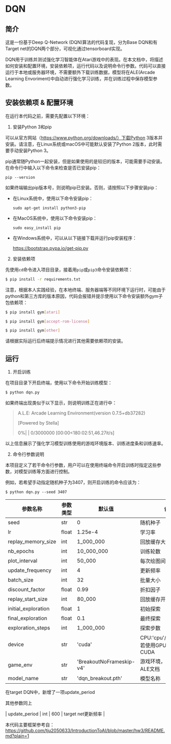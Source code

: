 # DQN
## 简介
这是一份基于Deep Q-Network (DQN)算法的代码复现，分为Base DQN和有Target net的DQN两个部分，可视化通过tensorboard实现。

DQN用于训练并测试强化学习智能体在Atari游戏中的表现。在本文档中，将描述如何安装和配置环境，安装依赖项，运行代码以及说明命令行参数。代码可以直接运行于本地或服务器环境，不需要额外下载训练数据，模型将在ALE(Arcade Learning Envoriment)中自动进行强化学习训练，并在训练过程中保存模型参数。

## 安装依赖项 & 配置环境

在运行本代码之前，需要先配置以下环境：


1. 安装Python 3和pip

   
可以从官方网站（https://www.python.org/downloads/）下载Python 3版本并安装。请注意，在Linux系统或macOS中可能默认安装了Python 2版本，此时需要手动安装Python 3。

pip通常随Python一起安装，但是如果使用的是较旧的版本，可能需要手动安装。在命令行中输入以下命令来检查是否已安装pip：

```
pip --version
```

如果终端输出pip版本号，则说明pip已安装。否则，请按照以下步骤安装pip：

- 在Linux系统中，使用以下命令安装pip：

  ```
  sudo apt-get install python3-pip
  ```

- 在MacOS系统中，使用以下命令安装pip：

  ```
  sudo easy_install pip
  ```

- 在Windows系统中，可以从以下链接下载并运行pip安装程序：

  https://bootstrap.pypa.io/get-pip.py

  

2. 安装依赖项

   

先使用`cd`命令进入项目目录，接着用`pip`或`pip3`命令安装依赖项：

```bash
$ pip install -r requirements.txt
```



注意，根据本人实践经验，在本地终端、服务器端等不同环境下运行时，可能由于python和第三方库的版本原因，代码会报错并提示使用以下命令安装额外gym子包依赖项：

```bash
$ pip install gym[atari]
```

```bash
$ pip install gym[accept-rom-license]
```

```bash
$ pip install gym[other]
```

请根据实际运行后终端提示情况进行其他需要依赖项的安装。

## 运行



1. 开启训练



在项目目录下开启终端，使用以下命令开始训练模型：

```bash
$ python dqn.py
```

如果终端出现类似于以下显示，则说明训练正在进行中：

>A.L.E: Arcade Learning Environment(version 0.7.5+db37282)
>
>[Powered by Stella]
>
>0%|                                                                                        | 0/3000000 [00:00<180:02:51,46.27it/s]

以上信息展示了强化学习模型训练使用的游戏环境版本、训练进度条和训练速率。



2. 命令行参数说明



本项目定义了若干命令行参数，用户可以在使用终端命令开启训练时指定这些参数，对模型训练等方面进行控制。

例如，若希望手动指定随机种子为3407，则开启训练的命令应该为：

```shell
$ python dqn.py --seed 3407
```


| 参数名称            | 参数类型 | 默认值                   | 备注                                        |
| ------------------- | -------- | ------------------------ | ------------------------------------------- |
| seed                | str      | 0                        | 随机种子                                    |
| lr                  | float    | 1.25e-4                  | 学习率                                      |
| replay_memory_size  | int      | 1_000_000                | 回放缓存大小                                |
| nb_epochs           | int      | 10_000_000               | 训练轮数                                    |
| plot_interval       | int      | 50_000                   | 每次绘图间隔轮数                            |
| update_frequency    | int      | 4                        | 更新频率                                    |
| batch_size          | int      | 32                       | 批量大小                                    |
| discount_factor     | float    | 0.99                     | 折扣因子                                    |
| replay_start_size   | int      | 80_000                   | 回放缓存开始大小                            |
| initial_exploration | float    | 1                        | 初始探索                                    |
| final_exploration   | float    | 0.1                     | 最终探索                                    |
| exploration_steps   | int      | 1_000_000                | 探索步数                                    |
| device              | str      | 'cuda'                   | CPU:'cpu'/GPU:'cuda'，若使用GPU需要安装CUDA |
| game_env            | str      | 'BreakoutNoFrameskip-v4' | 游戏环境，具体请查阅ALE文档                 |
| model_name          | str      | 'dqn_breakout.pth'       | 模型名称                                    |

在target DQN中，新增了一项update_period

其他参数同上

| update_period           | int        | 600         | target net更新频率                                    |

本代码主要框架参考自：https://github.com/tju2050633/IntroductionToAI/blob/master/hw3/README.md?plain=1
